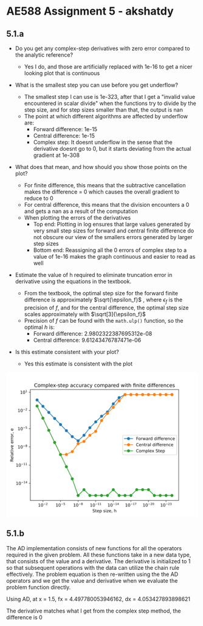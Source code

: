 # AE588 Assignment 5 - akshatdy

## 5.1.a

- Do you get any complex-step derivatives with zero error compared to the analytic reference?

  - Yes I do, and those are artificially replaced with 1e-16 to get a nicer looking plot that is continuous

- What is the smallest step you can use before you get underflow?

  - The smallest step I can use is 1e-323, after that I get a "invalid value encountered in scalar divide" when the functions try to divide by the step size, and for step sizes smaller than that, the output is nan
  - The point at which different algorithms are affected by underflow are:
    - Forward difference: 1e-15
    - Central difference: 1e-15
    - Complex step: It doesnt underflow in the sense that the derivative doesnt go to 0, but it starts deviating from the actual gradient at 1e-308

- What does that mean, and how should you show those points on the plot?

  - For finite difference, this means that the subtractive cancellation makes the difference = 0 which causes the overall gradient to reduce to 0
  - For central difference, this means that the division encounters a 0 and gets a nan as a result of the computation
  - When plotting the errors of the derivatives
    - Top end: Plotting in log ensures that large values generated by very small step sizes for forward and central finite difference do not obscure our view of the smallers errors generated by larger step sizes
    - Bottom end: Reassigning all the 0 errors of complex step to a value of 1e-16 makes the graph continuous and easier to read as well

- Estimate the value of h required to eliminate truncation error in derivative using the equations in the textbook.
  - From the textbook, the optimal step size for the forward finite difference is approximately $\sqrt{\epsilon_f}$ , where $\epsilon_f$ is the precision of $f$, and for the central difference, the optimal step size scales approximately with $\sqrt[3]{\epsilon_f}$
  - Precision of $f$ can be found with the `math.ulp()` function, so the optimal $h$ is:
    - Forward difference: 2.9802322387695312e-08
    - Central difference: 9.61243476787471e-06
- Is this estimate consistent with your plot?
  - Yes this estimate is consistent with the plot

![Comparison Graph](5_1.svg "5.1 Graph")

## 5.1.b

The AD implementation consists of new functions for all the operators required in the given problem. All these functions take in a new data type, that consists of the value and a derivative. The derivative is initialized to 1 so that subsequent operations with the data can utilize the chain rule effectively.
The problem equation is then re-written using the the AD operators and we get the value and derivative when we evaluate the problem function directly.

Using AD, at x = 1.5, fx = 4.497780053946162, dx = 4.053427893898621

The derivative matches what I get from the complex step method, the difference is 0
